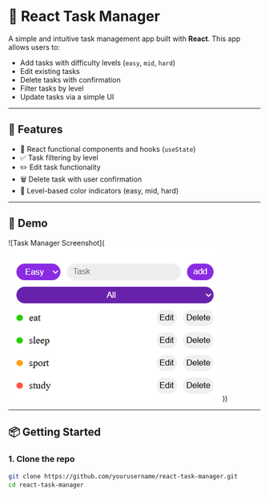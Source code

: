 # 📝 React Task Manager

A simple and intuitive task management app built with **React**. This app allows users to:

- Add tasks with difficulty levels (`easy`, `mid`, `hard`)
- Edit existing tasks
- Delete tasks with confirmation
- Filter tasks by level
- Update tasks via a simple UI

---

## 🚀 Features

- 🧩 React functional components and hooks (`useState`)
- ✅ Task filtering by level
- ✏️ Edit task functionality
- 🗑️ Delete task with user confirmation
- 🎨 Level-based color indicators (easy, mid, hard)

---

## 📸 Demo

![Task Manager Screenshot](![alt text](image.png))) <!-- Optional: include screenshot if available -->

---

## 📦 Getting Started

### 1. Clone the repo

```bash
git clone https://github.com/yourusername/react-task-manager.git
cd react-task-manager
```
